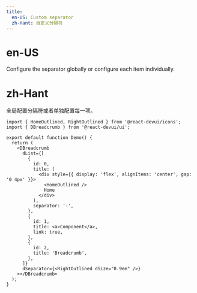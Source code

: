 ```yaml
---
title:
  en-US: Custom separator
  zh-Hant: 自定义分隔符
---
```


# en-US

Configure the separator globally or configure each item individually.

# zh-Hant

全局配置分隔符或者单独配置每一项。

```tsx
import { HomeOutlined, RightOutlined } from '@react-devui/icons';
import { DBreadcrumb } from '@react-devui/ui';

export default function Demo() {
  return (
    <DBreadcrumb
      dList={[
        {
          id: 0,
          title: (
            <div style={{ display: 'flex', alignItems: 'center', gap: '0 4px' }}>
              <HomeOutlined />
              Home
            </div>
          ),
          separator: '-',
        },
        {
          id: 1,
          title: <a>Component</a>,
          link: true,
        },
        {
          id: 2,
          title: 'Breadcrumb',
        },
      ]}
      dSeparator={<RightOutlined dSize="0.9em" />}
    ></DBreadcrumb>
  );
}
```
